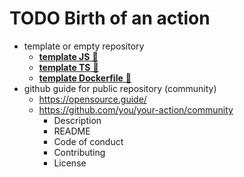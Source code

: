 <!-- .slide: -->

# TODO Birth of an action

- template or empty repository
  - [**template JS** 🔗](https://github.com/actions/javascript-action)
  - [**template TS** 🔗](https://github.com/actions/typescript-action)
  - [**template Dockerfile** 🔗](https://github.com/actions/container-action)
- github guide for public repository (community)
  - https://opensource.guide/
  - https://github.com/you/your-action/community
    - Description
    - README
    - Code of conduct
    - Contributing
    - License
